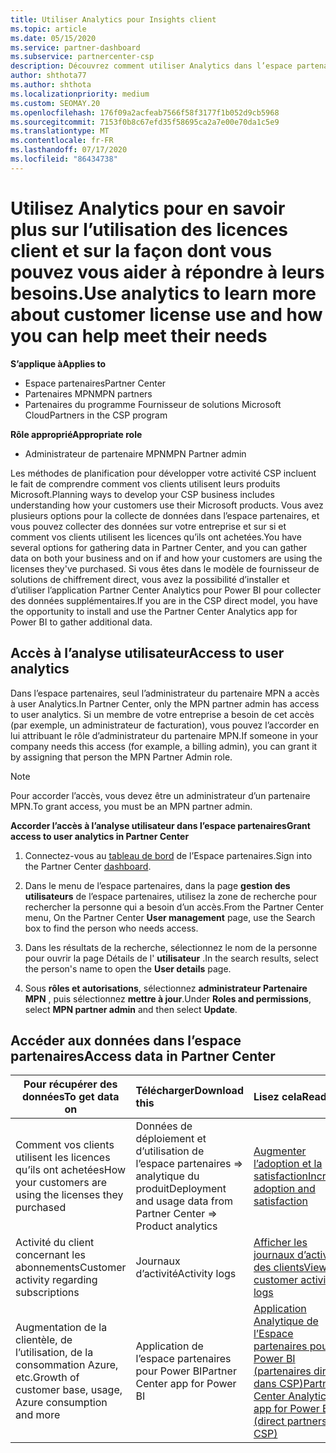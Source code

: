 ```yaml
---
title: Utiliser Analytics pour Insights client
ms.topic: article
ms.date: 05/15/2020
ms.service: partner-dashboard
ms.subservice: partnercenter-csp
description: Découvrez comment utiliser Analytics dans l’espace partenaires pour mieux comprendre votre activité et comment vos clients utilisent les licences que vous avez achetées.
author: shthota77
ms.author: shthota
ms.localizationpriority: medium
ms.custom: SEOMAY.20
ms.openlocfilehash: 176f09a2acfeab7566f58f3177f1b052d9cb5968
ms.sourcegitcommit: 7153f0b8c67efd35f58695ca2a7e00e70da1c5e9
ms.translationtype: MT
ms.contentlocale: fr-FR
ms.lasthandoff: 07/17/2020
ms.locfileid: "86434738"
---
```

# <a name="use-analytics-to-learn-more-about-customer-license-use-and-how-you-can-help-meet-their-needs"></a><span data-ttu-id="019d1-103">Utilisez Analytics pour en savoir plus sur l’utilisation des licences client et sur la façon dont vous pouvez vous aider à répondre à leurs besoins.</span><span class="sxs-lookup"><span data-stu-id="019d1-103">Use analytics to learn more about customer license use and how you can help meet their needs</span></span>

<span data-ttu-id="019d1-104">**S’applique à**</span><span class="sxs-lookup"><span data-stu-id="019d1-104">**Applies to**</span></span>

- <span data-ttu-id="019d1-105">Espace partenaires</span><span class="sxs-lookup"><span data-stu-id="019d1-105">Partner Center</span></span>
- <span data-ttu-id="019d1-106">Partenaires MPN</span><span class="sxs-lookup"><span data-stu-id="019d1-106">MPN partners</span></span>
- <span data-ttu-id="019d1-107">Partenaires du programme Fournisseur de solutions Microsoft Cloud</span><span class="sxs-lookup"><span data-stu-id="019d1-107">Partners in the CSP program</span></span>

<span data-ttu-id="019d1-108">**Rôle approprié**</span><span class="sxs-lookup"><span data-stu-id="019d1-108">**Appropriate role**</span></span>

- <span data-ttu-id="019d1-109">Administrateur de partenaire MPN</span><span class="sxs-lookup"><span data-stu-id="019d1-109">MPN Partner admin</span></span>

<span data-ttu-id="019d1-110">Les méthodes de planification pour développer votre activité CSP incluent le fait de comprendre comment vos clients utilisent leurs produits Microsoft.</span><span class="sxs-lookup"><span data-stu-id="019d1-110">Planning ways to develop your CSP business includes understanding how your customers use their Microsoft products.</span></span> <span data-ttu-id="019d1-111">Vous avez plusieurs options pour la collecte de données dans l’espace partenaires, et vous pouvez collecter des données sur votre entreprise et sur si et comment vos clients utilisent les licences qu’ils ont achetées.</span><span class="sxs-lookup"><span data-stu-id="019d1-111">You have several options for gathering data in Partner Center, and you can gather data on both your business and on if and how your customers are using the licenses they've purchased.</span></span> <span data-ttu-id="019d1-112">Si vous êtes dans le modèle de fournisseur de solutions de chiffrement direct, vous avez la possibilité d’installer et d’utiliser l’application Partner Center Analytics pour Power BI pour collecter des données supplémentaires.</span><span class="sxs-lookup"><span data-stu-id="019d1-112">If you are in the CSP direct model, you have the opportunity to install and use the Partner Center Analytics app for Power BI to gather additional data.</span></span>

## <a name="access-to-user-analytics"></a><span data-ttu-id="019d1-113">Accès à l’analyse utilisateur</span><span class="sxs-lookup"><span data-stu-id="019d1-113">Access to user analytics</span></span>

<span data-ttu-id="019d1-114">Dans l’espace partenaires, seul l’administrateur du partenaire MPN a accès à user Analytics.</span><span class="sxs-lookup"><span data-stu-id="019d1-114">In Partner Center, only the MPN partner admin has access to user analytics.</span></span> <span data-ttu-id="019d1-115">Si un membre de votre entreprise a besoin de cet accès (par exemple, un administrateur de facturation), vous pouvez l’accorder en lui attribuant le rôle d’administrateur du partenaire MPN.</span><span class="sxs-lookup"><span data-stu-id="019d1-115">If someone in your company needs this access (for example, a billing admin), you can grant it by assigning that person the MPN Partner Admin role.</span></span>

>[!NOTE] 
><span data-ttu-id="019d1-116">Pour accorder l’accès, vous devez être un administrateur d’un partenaire MPN.</span><span class="sxs-lookup"><span data-stu-id="019d1-116">To grant access, you must be an MPN partner admin.</span></span>

<span data-ttu-id="019d1-117">**Accorder l’accès à l’analyse utilisateur dans l’espace partenaires**</span><span class="sxs-lookup"><span data-stu-id="019d1-117">**Grant access to user analytics in Partner Center**</span></span> 

1. <span data-ttu-id="019d1-118">Connectez-vous au [tableau de bord](https://partner.microsoft.com/dashboard) de l’Espace partenaires.</span><span class="sxs-lookup"><span data-stu-id="019d1-118">Sign into the Partner Center [dashboard](https://partner.microsoft.com/dashboard).</span></span>

2. <span data-ttu-id="019d1-119">Dans le menu de l’espace partenaires, dans la page **gestion des utilisateurs** de l’espace partenaires, utilisez la zone de recherche pour rechercher la personne qui a besoin d’un accès.</span><span class="sxs-lookup"><span data-stu-id="019d1-119">From the Partner Center menu, On the Partner Center **User management** page, use the Search box to find the person who needs access.</span></span>
2.  <span data-ttu-id="019d1-120">Dans les résultats de la recherche, sélectionnez le nom de la personne pour ouvrir la page Détails de l' **utilisateur** .</span><span class="sxs-lookup"><span data-stu-id="019d1-120">In the search results, select the person's name to open the **User details** page.</span></span>
3.  <span data-ttu-id="019d1-121">Sous **rôles et autorisations**, sélectionnez **administrateur Partenaire MPN** , puis sélectionnez **mettre à jour**.</span><span class="sxs-lookup"><span data-stu-id="019d1-121">Under **Roles and permissions**, select **MPN partner admin** and then select **Update**.</span></span>

 
## <a name="access-data-in-partner-center"></a><span data-ttu-id="019d1-122">Accéder aux données dans l’espace partenaires</span><span class="sxs-lookup"><span data-stu-id="019d1-122">Access data in Partner Center</span></span>

|<span data-ttu-id="019d1-123">**Pour récupérer des données**</span><span class="sxs-lookup"><span data-stu-id="019d1-123">**To get data on**</span></span>   |<span data-ttu-id="019d1-124">**Télécharger**</span><span class="sxs-lookup"><span data-stu-id="019d1-124">**Download this**</span></span>   |<span data-ttu-id="019d1-125">**Lisez cela**</span><span class="sxs-lookup"><span data-stu-id="019d1-125">**Read this**</span></span>   | <span data-ttu-id="019d1-126">**S’applique à**</span><span class="sxs-lookup"><span data-stu-id="019d1-126">**Applies to**</span></span>    |
|---------------------|:-----------------------|:---------------|:--------------|
|<span data-ttu-id="019d1-127">Comment vos clients utilisent les licences qu’ils ont achetées</span><span class="sxs-lookup"><span data-stu-id="019d1-127">How your customers are using the licenses they purchased</span></span>   |<span data-ttu-id="019d1-128">Données de déploiement et d’utilisation de l’espace partenaires => analytique du produit</span><span class="sxs-lookup"><span data-stu-id="019d1-128">Deployment and usage data from Partner Center => Product analytics</span></span>   |[<span data-ttu-id="019d1-129">Augmenter l’adoption et la satisfaction</span><span class="sxs-lookup"><span data-stu-id="019d1-129">Increase adoption and satisfaction</span></span>](increasing-adoption-and-satisfaction.md)|<span data-ttu-id="019d1-130">Partenaires fournisseurs de solutions cloud</span><span class="sxs-lookup"><span data-stu-id="019d1-130">CSP partners</span></span>|
|<span data-ttu-id="019d1-131">Activité du client concernant les abonnements</span><span class="sxs-lookup"><span data-stu-id="019d1-131">Customer activity regarding subscriptions</span></span>   |<span data-ttu-id="019d1-132">Journaux d’activité</span><span class="sxs-lookup"><span data-stu-id="019d1-132">Activity logs</span></span>   |[<span data-ttu-id="019d1-133">Afficher les journaux d’activité des clients</span><span class="sxs-lookup"><span data-stu-id="019d1-133">View customer activity logs</span></span>](activity-logs.md)|<span data-ttu-id="019d1-134">Partenaires fournisseurs de solutions cloud</span><span class="sxs-lookup"><span data-stu-id="019d1-134">CSP partners</span></span>   |
|<span data-ttu-id="019d1-135">Augmentation de la clientèle, de l’utilisation, de la consommation Azure, etc.</span><span class="sxs-lookup"><span data-stu-id="019d1-135">Growth of customer base, usage, Azure consumption and more</span></span>   |<span data-ttu-id="019d1-136">Application de l’espace partenaires pour Power BI</span><span class="sxs-lookup"><span data-stu-id="019d1-136">Partner Center app for Power BI</span></span>   |[<span data-ttu-id="019d1-137">Application Analytique de l’Espace partenaires pour Power BI (partenaires directs dans CSP)</span><span class="sxs-lookup"><span data-stu-id="019d1-137">Partner Center Analytics app for Power BI (direct partners in CSP)</span></span>](power-bi-app-for-direct-partners.md)|<span data-ttu-id="019d1-138">Partenaires directs CSP</span><span class="sxs-lookup"><span data-stu-id="019d1-138">CSP direct partners</span></span>|






